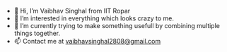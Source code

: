 - 👋 Hi, I’m Vaibhav Singhal from IIT Ropar 
- 👀 I’m interested in everything which looks crazy to me.
- 🌱 I’m currently trying to make something usefull by combining multiple things together.
- 📫 Contact me at vaibhavsinghal2808@gmail.com



<!---
WebBhav/WebBhav is a ✨ special ✨ repository because its `README.md` (this file) appears on your GitHub profile.
You can click the Preview link to take a look at your changes.
--->
